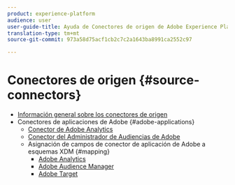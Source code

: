 ```yaml
---
product: experience-platform
audience: user
user-guide-title: Ayuda de Conectores de origen de Adobe Experience Platform
translation-type: tm+mt
source-git-commit: 973a58d75acf1cb2c7c2a1643ba8991ca2552c97

---
```



# Conectores de origen {#source-connectors}

- [Información general sobre los conectores de origen](home.md)
- Conectores de aplicaciones de Adobe {#adobe-applications}
   - [Conector de Adobe Analytics](ui/adobe-applications/analytics.md)
   - [Conector del Administrador de Audiencias de Adobe](ui/adobe-applications/audience-manager.md)
   - Asignación de campos de conector de aplicación de Adobe a esquemas XDM {#mapping}
      - [Adobe Analytics](ui/adobe-applications/analytics-mapping.md)
      - [Adobe Audience Manager](ui/adobe-applications/audience-manager-mapping.md)
      - [Adobe Target](ui/adobe-applications/target-mapping.md)